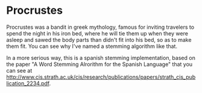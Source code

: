 Procrustes
==========

Procrustes was a bandit in greek mythology, famous for inviting travelers to spend the night in his iron bed,
where he will tie them up when they were asleep and sawed the body parts than didn't fit into his bed, so as to make them fit.
You can see why I've named a stemming algorithm like that.

In a more serious way, this is a spanish stemming implementation, based on the paper "A Word Stemming Alrorithm for the Spanish Language"
that you can see at http://www.cis.strath.ac.uk/cis/research/publications/papers/strath_cis_publication_2234.pdf.


